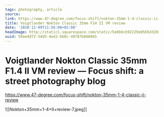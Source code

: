 ```yaml
---
tags: photography, article
source:
link: https://www.47-degree.com/focus-shift/nokton-35mm-1-4-classic-ii-review
title: Voigtlander Nokton Classic 35mm F14 II VM review
date: '2020-12-09T11:56:00+02:00'
headImage: http://static1.squarespace.com/static/5e8b6cb92229e05b5d320348/5e96fc1bc166a47008b60559/5e96fc3d1c923d689f20494f/1615031915911/Nokton+35mm+1-4+II+review-7.jpg?format=1500w
uuid: 59ae4d72-54d5-4e42-bb0c-40787b868665
---
```


# Voigtlander Nokton Classic 35mm F1.4 II VM review  — Focus shift: a street photography blog
https://www.47-degree.com/focus-shift/nokton-35mm-1-4-classic-ii-review

![[Nokton+35mm+1-4+II+review-7.jpeg]]
